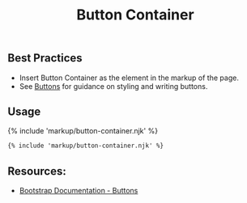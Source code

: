 ﻿---
title: Button Container
summary: The Button Container collects a series of related buttons at bottom of page.
tags: button container
layout: guide
eleventyNavigation:
  key: Button Container
  parent: Components
  order: 70
  excerpt: The Button Container collects a series of related buttons at bottom of page.
  img: /img/illustrations/illus-button-container.svg
---
## Best Practices

- Insert Button Container as the element in the markup of the page.
- See [Buttons](/components/buttons) for guidance on styling and writing buttons.

## Usage

{% include 'markup/button-container.njk' %}

``` html
{% include 'markup/button-container.njk' %}
```
## Resources:
* <a href="https://getbootstrap.com/docs/4.5/components/buttons/" target="_blank">Bootstrap Documentation - Buttons</a>
